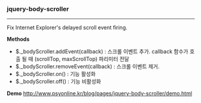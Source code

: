 ### jquery-body-scroller
---

Fix Internet Explorer's delayed scroll event firing.

**Methods**
- $._bodyScroller.addEvent(callback) : 스크롤 이벤트 추가. callback 함수가 호출 될 때 (scrollTop, maxScrollTop) 파리미터 전달
- $._bodyScroller.removeEvent(callback) : 스크롤 이벤트 제거.
- $._bodyScroller.on() : 기능 활성화
- $._bodyScroller.off() : 기능 비활성화

**Demo**
<http://www.psyonline.kr/blog/pages/jquery-body-scroller/demo.html>